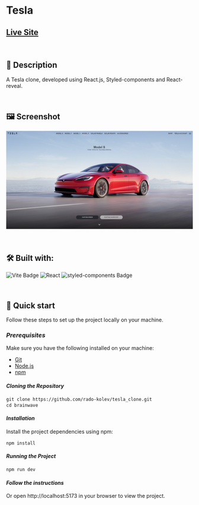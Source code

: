 # Tesla

## [Live Site](https://te5la-clone.web.app)

<br/>

## 📜 Description

A Tesla clone, developed using React.js, Styled-components and React-reveal.

<br/>

## 🖼️ Screenshot

![Website screenshots](./demo/screenshot-tesla.png)

<br/>

## 🛠️ Built with:

![Vite Badge](https://img.shields.io/badge/Vite-646CFF?logo=vite&logoColor=fff&style=for-the-badge)
![React](https://img.shields.io/badge/React-20232A?style=for-the-badge&logo=react&logoColor=61DAFB)
![styled-components Badge](https://img.shields.io/badge/styled--components-DB7093?logo=styledcomponents&logoColor=fff&style=for-the-badge)

<br/>

## 🚀 Quick start

Follow these steps to set up the project locally on your machine.

### _Prerequisites_

Make sure you have the following installed on your machine:
- [Git](https://git-scm.com)
- [Node.js](https://nodejs.org/en)
- [npm](https://www.npmjs.com)

#### _Cloning the Repository_

```
git clone https://github.com/rado-kolev/tesla_clone.git
cd brainwave
```

#### _Installation_

Install the project dependencies using npm:

```
npm install
```

#### _Running the Project_

```
npm run dev
```

#### _Follow the instructions_

Or open http://localhost:5173 in your browser to view the project.
